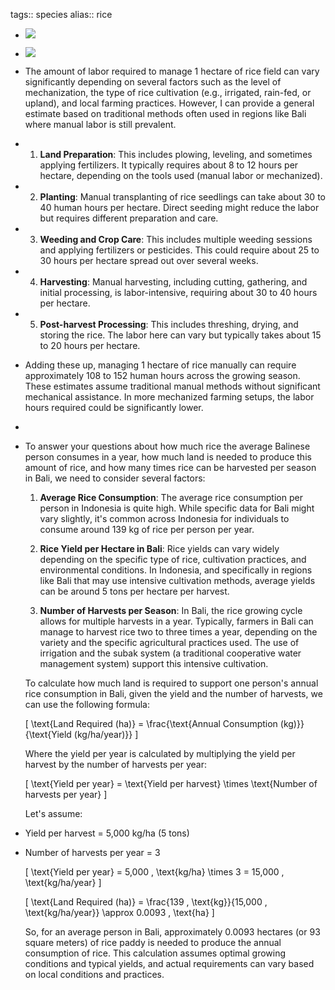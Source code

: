 tags:: species
alias:: rice

- ![](https://peach-geographical-bat-397.mypinata.cloud/ipfs/QmY9k7CXY6hgYCqvgPDKZ26P9Jm4ipekkEktYFpTCNCdLY)
- ![](https://peach-geographical-bat-397.mypinata.cloud/ipfs/QmegHoJiwuig5s6XcNf9GbkhohBKoqA3KvCkoFBih8gfoc)
- The amount of labor required to manage 1 hectare of rice field can vary significantly depending on several factors such as the level of mechanization, the type of rice cultivation (e.g., irrigated, rain-fed, or upland), and local farming practices. However, I can provide a general estimate based on traditional methods often used in regions like Bali where manual labor is still prevalent.
- 1. **Land Preparation**: This includes plowing, leveling, and sometimes applying fertilizers. It typically requires about 8 to 12 hours per hectare, depending on the tools used (manual labor or mechanized).
- 2. **Planting**: Manual transplanting of rice seedlings can take about 30 to 40 human hours per hectare. Direct seeding might reduce the labor but requires different preparation and care.
- 3. **Weeding and Crop Care**: This includes multiple weeding sessions and applying fertilizers or pesticides. This could require about 25 to 30 hours per hectare spread out over several weeks.
- 4. **Harvesting**: Manual harvesting, including cutting, gathering, and initial processing, is labor-intensive, requiring about 30 to 40 hours per hectare.
- 5. **Post-harvest Processing**: This includes threshing, drying, and storing the rice. The labor here can vary but typically takes about 15 to 20 hours per hectare.
- Adding these up, managing 1 hectare of rice manually can require approximately 108 to 152 human hours across the growing season. These estimates assume traditional manual methods without significant mechanical assistance. In more mechanized farming setups, the labor hours required could be significantly lower.
-
- To answer your questions about how much rice the average Balinese person consumes in a year, how much land is needed to produce this amount of rice, and how many times rice can be harvested per season in Bali, we need to consider several factors:
  
  1. **Average Rice Consumption**: The average rice consumption per person in Indonesia is quite high. While specific data for Bali might vary slightly, it's common across Indonesia for individuals to consume around 139 kg of rice per person per year.
  
  2. **Rice Yield per Hectare in Bali**: Rice yields can vary widely depending on the specific type of rice, cultivation practices, and environmental conditions. In Indonesia, and specifically in regions like Bali that may use intensive cultivation methods, average yields can be around 5 tons per hectare per harvest.
  
  3. **Number of Harvests per Season**: In Bali, the rice growing cycle allows for multiple harvests in a year. Typically, farmers in Bali can manage to harvest rice two to three times a year, depending on the variety and the specific agricultural practices used. The use of irrigation and the subak system (a traditional cooperative water management system) support this intensive cultivation.
  
  To calculate how much land is required to support one person's annual rice consumption in Bali, given the yield and the number of harvests, we can use the following formula:
  
  \[
  \text{Land Required (ha)} = \frac{\text{Annual Consumption (kg)}}{\text{Yield (kg/ha/year)}}
  \]
  
  Where the yield per year is calculated by multiplying the yield per harvest by the number of harvests per year:
  
  \[
  \text{Yield per year} = \text{Yield per harvest} \times \text{Number of harvests per year}
  \]
  
  Let's assume:
- Yield per harvest = 5,000 kg/ha (5 tons)
- Number of harvests per year = 3
  
  \[
  \text{Yield per year} = 5,000 \, \text{kg/ha} \times 3 = 15,000 \, \text{kg/ha/year}
  \]
  
  \[
  \text{Land Required (ha)} = \frac{139 \, \text{kg}}{15,000 \, \text{kg/ha/year}} \approx 0.0093 \, \text{ha}
  \]
  
  So, for an average person in Bali, approximately 0.0093 hectares (or 93 square meters) of rice paddy is needed to produce the annual consumption of rice. This calculation assumes optimal growing conditions and typical yields, and actual requirements can vary based on local conditions and practices.